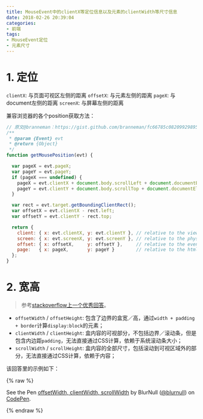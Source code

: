 ```yaml
---
title: MouseEvent中的clientX等定位信息以及元素的clientWidth等尺寸信息
date: 2018-02-26 20:39:04
categories:
- 前端
tags:
- MouseEvent定位
- 元素尺寸
---
```


# 1. 定位

`clientX`: 与页面可视区左侧的距离
`offsetX`: 与元素左侧的距离
`pageX`: 与document左侧的距离
`screenX`: 与屏幕左侧的距离

兼容浏览器的各个position获取方法：
<!--more-->

```js
// 原文@branneman：https://gist.github.com/branneman/fc66785c082099298955
/**
 * @param {Event} evt
 * @return {Object}
 */
function getMousePosition(evt) {

  var pageX = evt.pageX;
  var pageY = evt.pageY;
  if (pageX === undefined) {
    pageX = evt.clientX + document.body.scrollLeft + document.documentElement.scrollLeft;
    pageY = evt.clientY + document.body.scrollTop + document.documentElement.scrollTop;
  }

  var rect = evt.target.getBoundingClientRect();
  var offsetX = evt.clientX - rect.left;
  var offsetY = evt.clientY - rect.top;

  return {
    client: { x: evt.clientX, y: evt.clientY }, // relative to the viewport
    screen: { x: evt.screenX, y: evt.screenY }, // relative to the physical screen
    offset: { x: offsetX,     y: offsetY },     // relative to the event target
    page:   { x: pageX,       y: pageY }        // relative to the html document
  };
}
```

# 2. 宽高

>参考[stackoverflow上一个优秀回答](https://stackoverflow.com/questions/21064101/understanding-offsetwidth-clientwidth-scrollwidth-and-height-respectively)。

* `offsetWidth` / `offsetHeight`: 包含了边界的盒宽／高，通过`width + padding + border`计算`display:block`的元素；
* `clientWidth` / `clientHeight`: 盒内容的可视部分，不包括边界／滚动条，但是包含内边距`padding`，无法直接通过CSS计算，依赖于系统滚动条大小；
* `scrollWidth` / `scrollHeight`: 盒内容的全部尺寸，包括滚动到可视区域外的部分，无法直接通过CSS计算，依赖于内容；



该回答里的示例如下：

{% raw %}
<p data-height="520" data-theme-id="dark" data-slug-hash="mXzjyo" data-default-tab="result" data-user="blurnull" data-embed-version="2" data-pen-title="offsetWidth, clientWidth, scrollWidth" class="codepen">See the Pen <a href="https://codepen.io/blurnull/pen/mXzjyo/">offsetWidth, clientWidth, scrollWidth</a> by BlurNull (<a href="https://codepen.io/blurnull">@blurnull</a>) on <a href="https://codepen.io">CodePen</a>.</p>
<script async src="https://static.codepen.io/assets/embed/ei.js"></script>
{% endraw %}